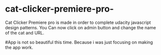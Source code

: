 # cat-clicker-premiere-pro-
Cat Clicker Premiere pro is made in order to complete udacity javascript design patterns.
You Can now click on admin button and change the name of the cat and URL.

#App is not so beautiful this time.
Because i was just focusing on making the app work.
